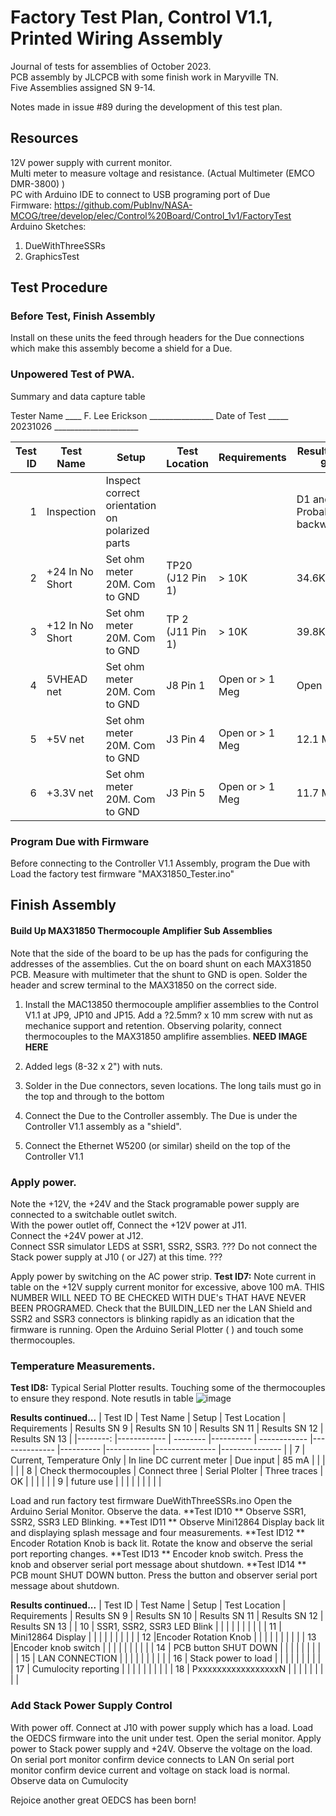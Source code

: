 # Factory Test Plan, Control V1.1, Printed Wiring Assembly
Journal of tests for assemblies of October 2023.  
PCB assembly by JLCPCB with some finish work in Maryville TN.  
Five Assemblies assigned SN 9-14.  

Notes made in issue #89 during the development of this test plan.

## Resources
12V power supply with current monitor.  
Multi meter to measure voltage and resistance.  (Actual Multimeter (EMCO DMR-3800) )  
PC with Arduino IDE to connect to USB programing port of Due  
Firmware: https://github.com/PubInv/NASA-MCOG/tree/develop/elec/Control%20Board/Control_1v1/FactoryTest  
Arduino Sketches: 
1. DueWithThreeSSRs
2. GraphicsTest

## Test Procedure
### Before Test, Finish Assembly
Install on these units the feed through headers for the Due connections which make this assembly become a shield for a Due.


### Unpowered Test of PWA.

Summary and data capture table

Tester Name ____ F. Lee Erickson ________________
Date of Test _____ 20231026 _____________________

| Test ID 	| Test Name       	| Setup                                          	| Test Location 	| Requirements    	| Results SN 9 	| Results SN 10 	| Results SN 11 	| Results SN 12 	| Results SN 13 	|
|--------:	|-----------------	|------------------------------------------------	|---------------	|-----------------	|--------------	|---------------	|---------------	|---------------	|---------------	|
|       1 	| Inspection      	| Inspect correct orientation on polarized parts 	|               	|                 	|      D1 and D2 Probably backwards. |               	|               	|               	|               	|
|       2 	| +24 In No Short 	| Set ohm meter 20M. Com to GND                  	| TP20 (J12 Pin 1)   	|  > 10K 	|  34.6K  	|  34.6K        	|     34.5K  	|  34.6K       	|               	|
|       3 	| +12 In No Short 	| Set ohm meter 20M. Com to GND                  	| TP 2 (J11 Pin 1) |   > 10K 	 |    39.8K |  39.9K      	|   39.8K         |   39.8k      	|               	|
|       4 	| 5VHEAD net      	| Set ohm meter 20M. Com to GND                  	| J8 Pin 1 | Open or > 1 Meg 	|     Open |       Open   	|      Open     	|      Open   	|               	|
|       5 	| +5V net         	| Set ohm meter 20M. Com to GND                  	| J3 Pin 4 | Open or > 1 Meg 	|     12.1 Meg |      Open   	|        Open 	| 2.4K (Issue #126 https://github.com/PubInv/NASA-MCOG/issues/126) |       	|
|       6 	| +3.3V net       	| Set ohm meter 20M. Com to GND                  	| J3 Pin 5 | Open or > 1 Meg 	|   11.7 Meg |         Open    	|         Open     	|         Open     	|               	|



### Program Due with Firmware
Before connecting to the Controller V1.1 Assembly, program the Due with Load the factory test firmware "MAX31850_Tester.ino" 

## Finish Assembly

#### Build Up MAX31850 Thermocouple Amplifier Sub Assemblies
Note that the side of the board to be up has the pads for configuring the addresses of the assemblies. 
Cut the on board shunt on each MAX31850 PCB. Measure with multimeter that the shunt to GND is open.
Solder the header and screw terminal to the MAX31850 on the correct side.

1. Install the MAC13850 thermocouple amplifier assemblies to the Control V1.1 at JP9, JP10 and JP15.
Add a ?2.5mm? x 10 mm screw with nut as mechanice support and retention.
Observing polarity, connect thermocouples to the MAX31850 amplifire assemblies. 
**NEED IMAGE HERE**

2. Added legs (8-32 x 2") with nuts.
3. Solder in the Due connectors, seven locations.  The long tails must go in the top and through to the bottom
4. Connect the Due to the Controller assembly.  The Due is under the Controller V1.1 assembly as a "shield".
5. Connect the Ethernet W5200 (or similar) sheild on the top of the Controller V1.1

### Apply power. 
Note the +12V, the +24V and the Stack programable power supply are connected to a switchable outlet switch.  
With the power outlet off, 
Connect the +12V power at J11.  
Connect the  +24V power at J12.  
Connect SSR simulator LEDS at  SSR1, SSR2, SSR3.
??? Do not connect the Stack power supply at J10 ( or J27) at this time. ???

Apply power by switching on the AC power strip.
**Test ID7:** Note current in table on the +12V supply current monitor for excessive, above 100 mA.  THIS NUMBER WILL NEED TO BE CHECKED WITH DUE's THAT HAVE NEVER BEEN PROGRAMED.
Check that the BUILDIN_LED ner the LAN Shield and SSR2 and SSR3 connectors is blinking rapidly as an idication that the firmware is running.
Open the Arduino Serial Plotter (<Ctrl> <Shift> <L>) and touch some thermocouples.
### Temperature Measurements.
**Test ID8:** Typical Serial Plotter results. Touching some of the thermocouples to ensure they respond.
Note resutls in table
![image](https://github.com/PubInv/NASA-MCOG/assets/5836181/e4f5bb6a-2a47-4039-8720-b6846f36b7f7)

**Results continued...**
| Test ID 	| Test Name  | Setup | Test Location | Requirements  | Results SN 9 | Results SN 10 | Results SN 11 | Results SN 12 | Results SN 13 	|
|--------:	|------------ | -------- |---------- | ------------	|--------------	|----------	|----------- |--------------- |--------------- |
|      7 | Current, Temperature Only  | In line DC current meter |    Due input |  85 mA |             |             |             |         |
|      8 | Check thermocouples  | Connect three |   Serial Plolter |  Three traces |   OK   |             |             |             |         |
|      9 | future use  |  |      |               |             |             |             |         |            |


Load and run factory test firmware DueWithThreeSSRs.ino
Open the Arduino Serial Monitor. Observe the data.
**Test ID10 ** Observe SSR1, SSR2, SSR3 LED Blinking.
**Test ID11 ** Observe Mini12864 Display back lit and displaying splash message and four measurements.
**Test ID12 ** Encoder Rotation Knob is back lit. Rotate the know and observe the serial port reporting changes.
**Test ID13 ** Encoder knob switch. Press the knob and observer serial port message about shutdown.
**Test ID14 ** PCB mount SHUT DOWN button. Press the button and observer serial port message about shutdown.


**Results continued...**
| Test ID 	| Test Name  | Setup | Test Location | Requirements  | Results SN 9 | Results SN 10 | Results SN 11 | Results SN 12 | Results SN 13 	|
|      10 | SSR1, SSR2, SSR3 LED Blink  |  |      |               |             |             |             |         |            |
|      11 | Mini12864 Display           |  |      |               |             |             |             |         |            |
|      12 |Encoder Rotation Knob        |  |      |               |             |             |             |         |            |
|      13 |Encoder knob switch          |  |      |               |             |             |             |         |            |
|      14 | PCB button SHUT DOWN        |  |      |               |             |             |             |         |            |
|      15 | LAN CONNECTION              |  |      |               |             |             |             |         |            |
|      16 | Stack power to load         |  |      |               |             |             |             |         |            |
|      17 | Cumulocity reporting        |  |      |               |             |             |             |         |            |
|      18 | PxxxxxxxxxxxxxxxxxN         |  |      |               |             |             |             |         |            |

### Add Stack Power Supply Control 
With power off.
Connect at J10 with power supply which has a load.
Load the OEDCS firmware into the unit under test.
Open the serial monitor.
Apply power to Stack power supply and +24V.
Observe the voltage on the load.
On serial port monitor confirm device connects to LAN
On serial port monitor confirm device current and voltage on stack load is normal.
Observe data on Cumulocity

Rejoice another great OEDCS has been born!


